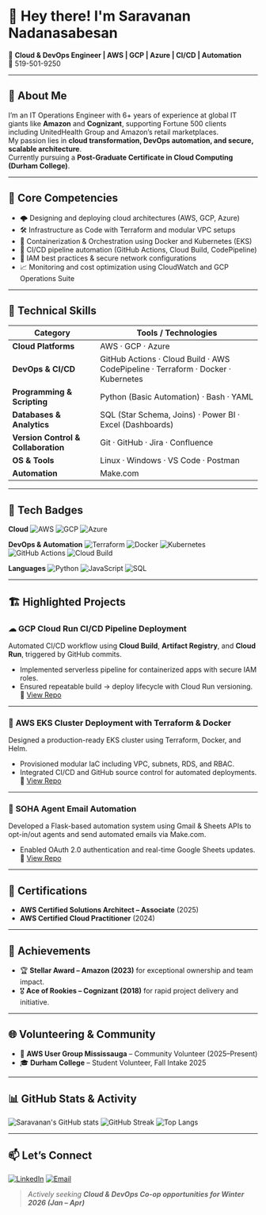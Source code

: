 <!-- Optional profile image -->
<!-- <img src="profile.png" width="130" align="right" /> -->

# 👋 Hey there! I'm **Saravanan Nadanasabesan**

💼 **Cloud & DevOps Engineer | AWS | GCP | Azure | CI/CD | Automation**  
📱 519-501-9250  

---

## 🚀 About Me
I’m an IT Operations Engineer with 6+ years of experience at global IT giants like **Amazon** and **Cognizant**, supporting Fortune 500 clients including UnitedHealth Group and Amazon’s retail marketplaces.  
My passion lies in **cloud transformation, DevOps automation, and secure, scalable architecture**.  
Currently pursuing a **Post-Graduate Certificate in Cloud Computing (Durham College)**.

---

## 🧩 Core Competencies
- 🌩️ Designing and deploying cloud architectures (AWS, GCP, Azure)  
- 🛠️ Infrastructure as Code with Terraform and modular VPC setups  
- 🐳 Containerization & Orchestration using Docker and Kubernetes (EKS)  
- 🔁 CI/CD pipeline automation (GitHub Actions, Cloud Build, CodePipeline)  
- 🔐 IAM best practices & secure network configurations  
- 📈 Monitoring and cost optimization using CloudWatch and GCP Operations Suite  

---

## 🧠 Technical Skills

| Category | Tools / Technologies |
|-----------|----------------------|
| **Cloud Platforms** | AWS · GCP · Azure |
| **DevOps & CI/CD** | GitHub Actions · Cloud Build · AWS CodePipeline · Terraform · Docker · Kubernetes |
| **Programming & Scripting** | Python (Basic Automation) · Bash · YAML |
| **Databases & Analytics** | SQL (Star Schema, Joins) · Power BI · Excel (Dashboards) |
| **Version Control & Collaboration** | Git · GitHub · Jira · Confluence |
| **OS & Tools** | Linux · Windows · VS Code · Postman |
| **Automation** | Make.com |
---

## 🧰 Tech Badges

**Cloud**
![AWS](https://img.shields.io/badge/AWS-%23FF9900.svg?logo=amazon-aws&logoColor=white)
![GCP](https://img.shields.io/badge/GCP-4285F4?logo=googlecloud&logoColor=white)
![Azure](https://img.shields.io/badge/Azure-0078D4?logo=microsoftazure&logoColor=white)

**DevOps & Automation**
![Terraform](https://img.shields.io/badge/Terraform-7B42BC?logo=terraform&logoColor=white)
![Docker](https://img.shields.io/badge/Docker-2496ED?logo=docker&logoColor=white)
![Kubernetes](https://img.shields.io/badge/Kubernetes-326CE5?logo=kubernetes&logoColor=white)
![GitHub Actions](https://img.shields.io/badge/GitHub%20Actions-2088FF?logo=githubactions&logoColor=white)
![Cloud Build](https://img.shields.io/badge/GCP%20Cloud%20Build-4285F4?logo=googlecloud&logoColor=white)

**Languages**
![Python](https://img.shields.io/badge/Python-3776AB?logo=python&logoColor=white)
![JavaScript](https://img.shields.io/badge/JavaScript-F7DF1E?logo=javascript&logoColor=black)
![SQL](https://img.shields.io/badge/SQL-003B57?logo=databricks&logoColor=white)

---

## 🏗️ Highlighted Projects

### ☁ **GCP Cloud Run CI/CD Pipeline Deployment**
Automated CI/CD workflow using **Cloud Build**, **Artifact Registry**, and **Cloud Run**, triggered by GitHub commits.  
- Implemented serverless pipeline for containerized apps with secure IAM roles.  
- Ensured repeatable build → deploy lifecycle with Cloud Run versioning.  
🔗 [View Repo](https://github.com/SaravananNadanasabesan/GCP-CloudRun-CICD)

---

### 🧱 **AWS EKS Cluster Deployment with Terraform & Docker**
Designed a production-ready EKS cluster using Terraform, Docker, and Helm.  
- Provisioned modular IaC including VPC, subnets, RDS, and RBAC.  
- Integrated CI/CD and GitHub source control for automated deployments.  
🔗 [View Repo](https://github.com/SaravananNadanasabesan/AWS-EKS-Project)

---

### 💌 **SOHA Agent Email Automation**
Developed a Flask-based automation system using Gmail & Sheets APIs to opt-in/out agents and send automated emails via Make.com.  
- Enabled OAuth 2.0 authentication and real-time Google Sheets updates.  
🔗 [View Repo](https://github.com/SaravananNadanasabesan/SOHA-Agent-Automation)

---

## 🧾 Certifications
- **AWS Certified Solutions Architect – Associate** (2025)  
- **AWS Certified Cloud Practitioner** (2024)  

---

## 🏅 Achievements
- 🏆 **Stellar Award – Amazon (2023)** for exceptional ownership and team impact.  
- 🎖️ **Ace of Rookies – Cognizant (2018)** for rapid project delivery and initiative.  

---

## 🌐 Volunteering & Community
- 🤝 **AWS User Group Mississauga** – Community Volunteer (2025–Present)  
- 🎓 **Durham College** – Student Volunteer, Fall Intake 2025  

---

## 📊 GitHub Stats & Activity

![Saravanan's GitHub stats](https://github-readme-stats.vercel.app/api?username=SaravananNadanasabesan&show_icons=true&include_all_commits=true&count_private=true&hide_border=true)
![GitHub Streak](https://streak-stats.demolab.com?user=SaravananNadanasabesan&hide_border=true)
![Top Langs](https://github-readme-stats.vercel.app/api/top-langs/?username=SaravananNadanasabesan&layout=compact&hide_border=true)

---

## 📫 Let’s Connect
[![LinkedIn](https://img.shields.io/badge/LinkedIn-0A66C2?logo=linkedin&logoColor=white)](www.linkedin.com/in/saravanan-nadanasabesan-987129107)
[![Email](https://img.shields.io/badge/Email-Contact-informational?logo=gmail&logoColor=white)](mailto:saravanasabesan@gmail.com)

> _Actively seeking **Cloud & DevOps Co-op opportunities for Winter 2026 (Jan – Apr)**_
